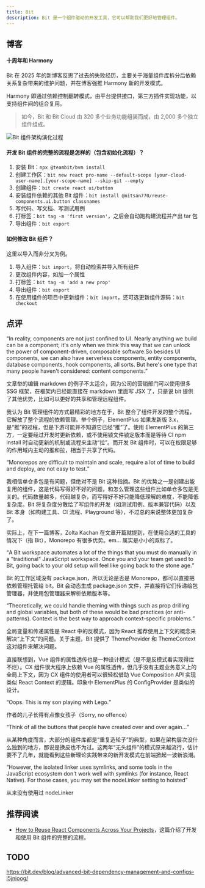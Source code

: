 ```yaml
---
title: Bit
description: Bit 是一个组件驱动的开发工具，它可以帮助我们更好地管理组件。
---
```


## 博客

#### 十周年和 Harmony

Bit 在 2025 年的新博客反思了过去的失败经历，主要关于海量组件库拆分后依赖关系复杂带来的维护问题，并在博客强推 Harmony 新的开发模式。

Harmony 即通过依赖控制翻转模式，由平台提供接口，第三方插件实现功能，以支持组件间的组合复用。

> 如今，Bit 和 Bit Cloud 由 320 多个业务功能组装而成，由 2,000 多个独立组件组成。

![Bit 组件架构演化过程](https://mgear-image.oss-cn-shanghai.aliyuncs.com/image/other/202506020937784.png)

#### 开发 Bit 组件的完整的流程是怎样的（包含初始化流程）？

1. 安装 Bit：`npx @teambit/bvm install`
2. 创建工作区：`bit new react pro-name --default-scope [your-cloud-user-name].[your-scope-name] --skip-git --empty`
3. 创建组件：`bit create react ui/button`
4. 安装组件依赖的其他 Bit 组件：`bit install @nitsan770/reuse-components.ui.button classnames`
5. 写代码、写文档、写测试用例
6. 打标签：`bit tag -m 'first version'`，之后会自动跑构建流程并产出 tar 包
7. 导出组件：`bit export`

#### 如何修改 Bit 组件？

这里以导入而非分叉为例。

1. 导入组件：`bit import`，将自动检索并导入所有组件
2. 更改组件内容，如加一个属性
3. 打标签：`bit tag -m 'add a new prop'`
4. 导出组件：`bit export`
5. 在使用组件的项目中更新组件：`bit import`，还可选更新组件源码：`bit checkout`

## 点评

<q>In reality, components are not just confined to UI. Nearly anything we build can be a component; it's only when we think this way that we can unlock the power of component-driven, composable software.So besides UI components, we can also have serverless components, entity components, database components, hook components, all sorts. But here's one type that many people haven't considered: content components.</q>

文章举的编辑 markdown 的例子不太适合，因为公司的营销部门可以使用很多 SSG 框架，在框架内已经能直接在 markdown 里面写 JSX 了，只是说 bit 提供了其他优势，比如可以更好的共享和管理远程组件。

我认为 Bit 管理组件的方式最精彩的地方在于，Bit 整合了组件开发的整个流程，它解放了整个流程的依赖管理。举个例子，ElementPlus 如果发新版 3.x，是“推”的过程，但是下游可能并不知道它已经“推”了。使用 ElementPlus 的第三方，一定要经过开发时更新依赖，或不使用锁文件锁定版本而是等待 CI npm install 时自动更新的机制或流程来主动“拉”。而开发 Bit 组件时，可以在权限足够的作用域内主动的推和拉，相当于共享了代码。

<q>Monorepos are difficult to maintain and scale,  require a lot of time to build and deploy, are not easy to test.</q>

我相信单仓多包是有问题，但绝对不是 Bit 这种指摘。Bit 的优势之一是创建出能复用的组件，这是代码写得好不好的问题，和怎么管理这些组件比如单仓多包是无关的。代码数量越多，代码越复杂，而写得好不好只能降低理解的难度，不能降低复杂度。Bit 将复杂度分散给了写组件的开发（如测试用例、版本兼容代码）以及 Bit 本身（如构建工具、CI 流程、Playground 等），不过总的来说整体更加复杂了。 

实际上，在下一篇博客，Zolta Kachan 在文章开篇就提到，在使用合适的工具的情况下（指 Bit），Monorepo 有很多优势。em... 属实是小小的双标了。

<q>A Bit workspace automates a lot of the things that you must do manually in a "traditional" JavaScript workspace. Once you and your team get used to Bit, going back to your old setup will feel like going back to the stone age.</q>

Bit 的工作区域没有 package.json，所以无论是否是 Monorepo，都可以直接把依赖管理托管给 bit。Bit 会动态生成 package.json 文件，并直接将它们传递给包管理器，并使用包管理器来解析依赖版本等。

<q>Theoretically, we could handle theming with things such as prop drilling and global variables, but both of these would be bad practices (or anti-patterns). Context is the best way to approach context-specific problems.</q>

全局变量和传递属性是 React 中的反模式，因为 React 推荐使用上下文的概念来解决“上下文”的问题。关于主题，Bit 提供了 ThemeProvider 和 ThemeContext 这对组件来解决问题。

直接联想到，Vue 组件的属性透传也是一种设计模式（是不是反模式看实现得烂不烂）。CX 组件很大程序上依赖 Vue 的属性透传，但几乎没有主题业务意义上的全局上下文，因为 CX 组件的使用者可以很轻松借助 Vue Composition API 实现类似 React Context 的逻辑。印象中 ElementPlus 的 ConfigProvider 是类似的设计。

<q>Oops. This is my son playing with Lego.</q>

作者的儿子长得有点像女孩子（Sorry, no offence）

<q>Think of all the buttons that people have created over and over again...</q>

从某种角度而言，大部分的组件库都是“重复造轮子”的典型，如果在架构层次没什么独到的地方，那说是换皮也不为过。这两年“无头组件”的模式原来越流行，估计要不了几年，就能看到这些新理论实践带来的新开发模式在前端掀起一波新浪潮。

<q>However, the isolated linker uses symlinks, and some tools in the JavaScript ecosystem don't work well with symlinks (for instance, React Native). For those cases, you may set the nodeLinker setting to hoisted</q>

从来没有使用过 nodeLinker

## 推荐阅读

* [How to Reuse React Components Across Your Projects](https://bit.dev/blog/how-to-reuse-react-components-across-your-projects-l4pz83f4/)，这篇介绍了开发和使用 Bit 组件的完整的流程。

## TODO

https://bit.dev/blog/advanced-bit-dependency-management-and-configs-l5jnioog/
